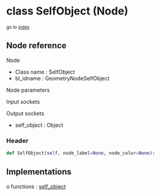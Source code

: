 # class SelfObject (Node)

<sub>go to [index](/docs/index.md)</sub>

## Node reference

Node
 - Class name : SelfObject
 - bl_idname : GeometryNodeSelfObject

Node parameters

Input sockets

Output sockets
 - self_object : Object

### Header

``` python
def SelfObject(self, node_label=None, node_color=None):
```

## Implementations

o functions : [self_object](#self_object)

